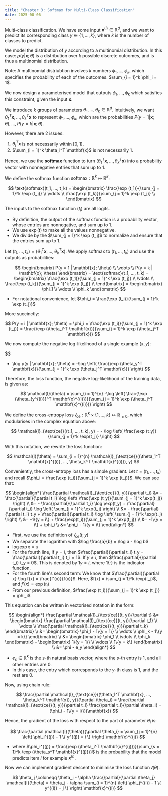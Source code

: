 ```yaml
---
title: "Chapter 3: Softmax for Multi-Class Classification"
date: 2025-08-06
---
```


Multi-class classification. We have some input $\mathbf{x}^{(i)} \in \mathbb{R}^d$, and we want to predict its corresponding class $y \in \{1, ..., k\}$, where $k$ is the number of classes to predict.

We model the distribution of $y$ according to a multinomial distribution. In this case: $p(y | \mathbf{x}; \theta)$ is a distribution over $k$ possible discrete outcomes, and is thus a multinomial distribution.

Note: A multinomial distriubtion involves $k$ numbers $\phi_1, ..., \phi_k$, which specifies the probability of each of the outcomes. $\sum_{i = 1}^k \phi_i = 1$. 

We now design a parameterised model that outputs $\phi_1, ..., \phi_k$ which satisfies this constraint, given the input $\mathbf{x}$.

We introduce $k$ groups of parameters $\theta_1, ..., \theta_k \in \mathbb{R}^d$. Intuitively, we want $\theta_1^T \mathbf{x}, ..., \theta_k^T \mathbf{x}$ to represent $\phi_1, ..., \phi_k$, which are the probabilities $P(y = 1 | \mathbf{x}; \theta), ..., P(y = k | \mathbf{x}; \theta)$.

However, there are 2 issues:
1. $\theta_j^T \mathbf{x}$ is not necessarily within $[0, 1]$.
2. $\sum_{i = 1}^k \theta_i^T \mathbf{x}$ is not necessarily 1.

Hence, we use the **softmax** function to turn $(\theta_1^T \mathbf{x}, ..., \theta_k^T \mathbf{x})$ into a probability vector with nonnegative entries that sum up to 1.

We define the softmax function $\text{softmax}: \mathbb{R}^k \mapsto \mathbb{R}^k$:

$$
\text{softmax}(t_1, ..., t_k) = \begin{bmatrix}
    \frac{\exp (t_1)}{\sum_{j = 1}^k \exp (t_j)} \\
    \vdots \\
    \frac{\exp (t_k)}{\sum_{j = 1}^k \exp (t_j)} \\
\end{bmatrix}
$$

The inputs to the softmax function ($t_i$) are all logits.
- By definition, the output of the softmax function is a probability vector, whose entries are nonnegative, and sum up to 1.
- We use $\exp(t)$ to make all the values nonnegative.
- We divide by the $\sum_{j = 1}^k \exp (t_j)$ to normalize and ensure that the entries sum up to 1.

Let $(t_1, ..., t_k) = (\theta_1^T \mathbf{x}, ..., \theta_k^T \mathbf{x})$. We apply softmax to $(t_1, ..., t_k)$ and use the outputs as probabilities:

$$
\begin{bmatrix}
    P(y = 1 | \mathbf{x}; \theta) \\ \vdots \\ P(y = k | \mathbf{x}; \theta)
\end{bmatrix} = \text{softmax}(t_1, ..., t_k) = \begin{bmatrix}
    \frac{\exp (t_1)}{\sum_{j = 1}^k \exp (t_j)} \\
    \vdots \\
    \frac{\exp (t_k)}{\sum_{j = 1}^k \exp (t_j)} \\
\end{bmatrix} = \begin{bmatrix} \phi_1 \\ \vdots \\ \phi_k \end{bmatrix}
$$
- For notational convenience, let $\phi_i = \frac{\exp (t_i)}{\sum_{j = 1}^k \exp (t_j)}$

More succinctly:

$$
P(y = i | \mathbf{x}; \theta) = \phi_i =  \frac{\exp (t_i)}{\sum_{j = 1}^k \exp (t_j)} =  \frac{\exp (\theta_i^T \mathbf{x})}{\sum_{j = 1}^k \exp (\theta_j^T \mathbf{x})}
$$

We now compute the negative log-likelihood of a single example $(x, y)$:

$$
- \log p(y | \mathbf{x}; \theta) = -\log \left( \frac{\exp (\theta_y^T \mathbf{x})}{\sum_{j = 1}^k \exp (\theta_j^T \mathbf{x})} \right)
$$

Therefore, the loss function, the negative log-likelihood of the training data, is given as:

$$
\mathcal{l}(\theta) = \sum_{i = 1}^{n} -\log \left( \frac{\exp (\theta_{y^{(i)}}^T \mathbf{x}^{(i)})}{\sum_{j = 1}^k \exp (\theta_j^T \mathbf{x}^{(i)})} \right)
$$

We define the cross-entropy loss $\mathcal{l}_{\text{ce}}: \mathbb{R}^k \times \{1, ..., k\} \mapsto \mathbb{R}_{\geq 0}$, which modularises in the complex equation above:

$$
\mathcal{l}_{\text{ce}}((t_1, ..., t_k), y) = - \log \left( \frac{\exp (t_y)}{\sum_{j = 1}^k \exp(t_j)} \right)
$$

With this notation, we rewrite the loss function:

$$
\mathcal{l}(\theta) = \sum_{i = 1}^{n} \mathcal{l}_{\text{ce}}((\theta_1^T \mathbf{x}^{(i)}, ..., \theta_k^T \mathbf{x}^{(i)}), y)
$$

Conveniently, the cross-entropy loss has a simple gradient. Let $t = (t_1, ..., t_k)$ and recall $\phi_i =  \frac{\exp (t_i)}{\sum_{j = 1}^k \exp (t_j)}$. We can see that:

$$
\begin{align*}
    \frac{\partial \mathcal{l}_{\text{ce}}(t, y)}{\partial t_i} &= - \frac{\partial}{\partial t_i} \log \left( \frac{\exp (t_y)}{\sum_{j = 1}^k \exp(t_j)} \right) \\
    &= - \frac{\partial}{\partial t_i} \log \exp(t_y) + \frac{\partial}{\partial t_i} \log \left( \sum_{j = 1}^k \exp(t_j) \right) \\
    &= - \frac{\partial}{\partial t_i} t_y + \frac{\partial}{\partial t_i} \log \left( \sum_{j = 1}^k \exp(t_j) \right) \\
    &= -1\{y = i\} + \frac{\exp(t_i)}{\sum_{j = 1}^k \exp(t_j)} \\
    &= -1\{y = i\} + \phi_i \\
    &= \phi_i - 1\{y = i\}
\end{align*}
$$
- First, we use the definition of $\mathcal{l}_{\text{ce}}(t, y)$
- We separate the logarithm with $\log \frac{a}{b} = \log a - \log b$
- $\log \exp x = x$
- For the fourth line, If $y = i$, then $\frac{\partial}{\partial t_i} t_y = \frac{\partial}{\partial t_i} t_i = 1$. If $y \neq i$, then $\frac{\partial}{\partial t_i} t_y = 0$. This is denoted by $1{y = i}$, where $1\{ \cdot \}$ is the indicator function.
- For the fourth line's second term: We know that $\frac{\partial}{\partial x} \log f(x) = \frac{f'(x)}{f(x)}$. Here, $f(x) = \sum_{j = 1}^k \exp(t_j)$, and $f'(x) = \exp(t_i)$
- From our previous definition, $\frac{\exp (t_i)}{\sum_{j = 1}^k \exp (t_j)} = \phi_i$

This equation can be written in vectorised notation in the form:

$$
\begin{align*}
\frac{\partial \mathcal{l}_{\text{ce}}(t, y)}{\partial t} &= \begin{bmatrix}
    \frac{\partial \mathcal{l}_{\text{ce}}(t, y)}{\partial t_1} \\
    \vdots \\
    \frac{\partial \mathcal{l}_{\text{ce}}(t, y)}{\partial t_k}
\end{bmatrix} \\
&= \begin{bmatrix} \phi_1 - 1\{y = 1\} \\ \vdots \\ \phi_k - 1\{y = k\} \end{bmatrix} \\
&= \begin{bmatrix} \phi_1 \\ \vdots \\ \phi_k \end{bmatrix} - \begin{bmatrix} 1\{y = 1\} \\ \vdots \\ 1\{y = k\} \end{bmatrix} \\
&= \phi - e_y
\end{align*}
$$
- $e_s \in \mathbb{R}^k$ is the $s$-th natural basis vector, where the $s$-th entry is 1, and all other entries are 0.
- In this case, the entry which corresponds to the $y$-th class is 1, and the rest are 0.

Now, using chain rule:

$$
\frac{\partial \mathcal{l}_{\text{ce}}((\theta_1^T \mathbf{x}, ..., \theta_k^T \mathbf{x}), y)}{\partial \theta_i} = \frac{\partial \mathcal{l}_{\text{ce}}(t, y)}{\partial t_i} \frac{\partial t_i}{\partial \theta_i} = (\phi_i - 1\{y = i\})(\mathbf{x})
$$

Hence, the gradient of the loss with respect to the part of parameter $\theta_i$ is:

$$
\frac{\partial \mathcal{l}(\theta)}{\partial \theta_i} = \sum_{j = 1}^{n} \left( \phi_i^{(j)} - 1 \{ y^{(j)} = i \} \right) \mathbf{x}^{(j)}
$$
- where $\phi_i^{(j)} = \frac{\exp (\theta_i^T \mathbf{x}^{(j)})}{\sum_{s = 1}^k \exp (\theta_s^T \mathbf{x}^{(j)})}$ is the probability that the model predicts item $i$ for example $\mathbf{x}^{(j)}$.

Now we can implement gradient descent to minimise the loss function $\mathcal{l}(\theta)$.

$$
\theta_j \coloneqq \theta_j - \alpha \frac{\partial}{\partial \theta_j} \mathcal{l}(\theta) = \theta_j - \alpha \sum_{i = 1}^{n} \left( \phi_j^{(i)} - 1 \{ y^{(i)} = j \} \right) \mathbf{x}^{(i)}
$$